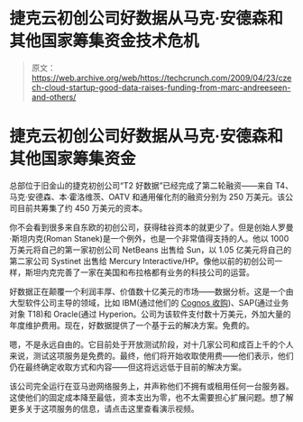 # 捷克云初创公司好数据从马克·安德森和其他国家筹集资金技术危机

> 原文：<https://web.archive.org/web/https://techcrunch.com/2009/04/23/czech-cloud-startup-good-data-raises-funding-from-marc-andreeseen-and-others/>

# 捷克云初创公司好数据从马克·安德森和其他国家筹集资金

总部位于旧金山的捷克初创公司“T2 好数据”已经完成了第二轮融资——来自 T4、马克·安德森、本·霍洛维茨、OATV 和通用催化剂的融资分别为 250 万美元。该公司目前共筹集了约 450 万美元的资本。

你不会看到很多来自东欧的初创公司，获得硅谷资本的就更少了。但是创始人罗曼·斯坦内克(Roman Stanek)是一个例外，也是一个非常值得支持的人。他以 1000 万美元将自己的第一家初创公司 NetBeans 出售给 Sun，以 1.05 亿美元将自己的第二家公司 Systinet 出售给 Mercury Interactive/HP。像他以前的初创公司一样，斯坦内克完善了一家在美国和布拉格都有业务的科技公司的运营。

好数据正在颠覆一个利润丰厚、价值数十亿美元的市场——数据分析。这是一个由大型软件公司主导的领域，比如 IBM(通过他们的 [Cognos 收购](https://web.archive.org/web/20221006210830/http://www.beta.techcrunch.com/2007/11/12/acquisitions-ibm-buys-cognos-microsoft-buys-musiwave/))、SAP(通过业务对象 T18)和 Oracle(通过 Hyperion。公司为该软件支付数十万美元，外加大量的年度维护费用。现在，好数据提供了一个基于云的解决方案。免费的。

嗯，不是永远自由的。它目前处于开放测试阶段，对十几家公司和成百上千的个人来说，测试这项服务是免费的。最终，他们将开始收取使用费——他们表示，他们仍在最终确定收取方式和内容——但这将远远低于目前的解决方案。

该公司完全运行在亚马逊网络服务上，并声称他们不拥有或租用任何一台服务器。这使他们的固定成本降至最低，资本支出为零，也不太需要担心扩展问题。想了解更多关于这项服务的信息，请点击这里查看演示视频。